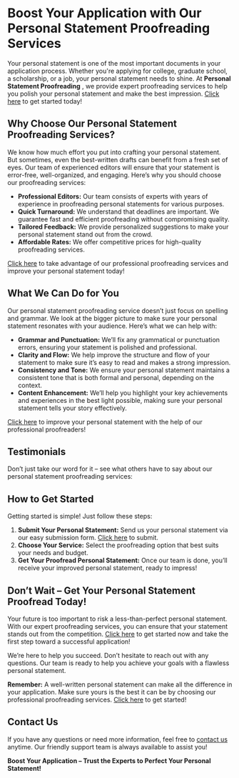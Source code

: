 # Boost Your Application with Our Personal Statement Proofreading Services

Your personal statement is one of the most important documents in your application process. Whether you're applying for college, graduate school, a scholarship, or a job, your personal statement needs to shine. At **Personal Statement Proofreading** , we provide expert proofreading services to help you polish your personal statement and make the best impression. [Click here](https://tinyurl.com/topessay?keyword=personal+statement+proofreading) to get started today!

## Why Choose Our Personal Statement Proofreading Services?

We know how much effort you put into crafting your personal statement. But sometimes, even the best-written drafts can benefit from a fresh set of eyes. Our team of experienced editors will ensure that your statement is error-free, well-organized, and engaging. Here’s why you should choose our proofreading services:

- **Professional Editors:** Our team consists of experts with years of experience in proofreading personal statements for various purposes.
- **Quick Turnaround:** We understand that deadlines are important. We guarantee fast and efficient proofreading without compromising quality.
- **Tailored Feedback:** We provide personalized suggestions to make your personal statement stand out from the crowd.
- **Affordable Rates:** We offer competitive prices for high-quality proofreading services.

[Click here](https://tinyurl.com/topessay?keyword=personal+statement+proofreading) to take advantage of our professional proofreading services and improve your personal statement today!

## What We Can Do for You

Our personal statement proofreading service doesn’t just focus on spelling and grammar. We look at the bigger picture to make sure your personal statement resonates with your audience. Here’s what we can help with:

- **Grammar and Punctuation:** We’ll fix any grammatical or punctuation errors, ensuring your statement is polished and professional.
- **Clarity and Flow:** We help improve the structure and flow of your statement to make sure it’s easy to read and makes a strong impression.
- **Consistency and Tone:** We ensure your personal statement maintains a consistent tone that is both formal and personal, depending on the context.
- **Content Enhancement:** We’ll help you highlight your key achievements and experiences in the best light possible, making sure your personal statement tells your story effectively.

[Click here](https://tinyurl.com/topessay?keyword=personal+statement+proofreading) to improve your personal statement with the help of our professional proofreaders!

## Testimonials

Don’t just take our word for it – see what others have to say about our personal statement proofreading services:

## How to Get Started

Getting started is simple! Just follow these steps:

1. **Submit Your Personal Statement:** Send us your personal statement via our easy submission form. [Click here](https://tinyurl.com/topessay?keyword=personal+statement+proofreading) to submit.
2. **Choose Your Service:** Select the proofreading option that best suits your needs and budget.
3. **Get Your Proofread Personal Statement:** Once our team is done, you’ll receive your improved personal statement, ready to impress!

## Don’t Wait – Get Your Personal Statement Proofread Today!

Your future is too important to risk a less-than-perfect personal statement. With our expert proofreading services, you can ensure that your statement stands out from the competition. [Click here](https://tinyurl.com/topessay?keyword=personal+statement+proofreading) to get started now and take the first step toward a successful application!

We’re here to help you succeed. Don’t hesitate to reach out with any questions. Our team is ready to help you achieve your goals with a flawless personal statement.

**Remember:** A well-written personal statement can make all the difference in your application. Make sure yours is the best it can be by choosing our professional proofreading services. [Click here](https://tinyurl.com/topessay?keyword=personal+statement+proofreading) to get started!

## Contact Us

If you have any questions or need more information, feel free to [contact us](https://tinyurl.com/topessay?keyword=personal+statement+proofreading) anytime. Our friendly support team is always available to assist you!

**Boost Your Application – Trust the Experts to Perfect Your Personal Statement!**

